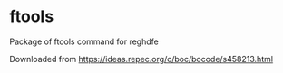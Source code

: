 # ftools

Package of ftools command for reghdfe

Downloaded from https://ideas.repec.org/c/boc/bocode/s458213.html
